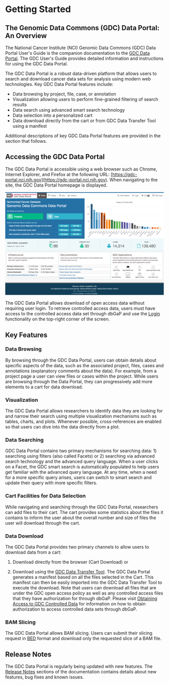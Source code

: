 # Getting Started

## The Genomic Data Commons (GDC) Data Portal: An Overview

The National Cancer Institute (NCI) Genomic Data Commons (GDC) Data Portal User's Guide is the companion documentation to the [GDC Data Portal](https://gdc-portal.nci.nih.gov/). The GDC User's Guide provides detailed information and instructions for using the GDC Data Portal.

The GDC Data Portal is a robust data-driven platform that allows users to search and download cancer data sets for analysis using modern web technologies. Key GDC Data Portal features include:

*   Data browsing by project, file, case, or annotation
*   Visualization allowing users to perform fine-grained filtering of search results
*   Data search using advanced smart search technology
*   Data selection into a personalized cart
*   Data download directly from the cart or from GDC Data Transfer Tool using a manifest

Additional descriptions of key GDC Data Portal features are provided in the section that follows.

## Accessing the GDC Data Portal

The GDC Data Portal is accessible using a web browser such as Chrome, Internet Explorer, and Firefox at the following URL: [https://gdc-portal.nci.nih.gov](https://gdc-portal.nci.nih.gov).
When navigating to the site, the GDC Data Portal homepage is displayed.

[![GDC Data Portal Homepage](images/gdc-data-portal-homepage.png "GDC Data Portal Homepage")](images/gdc-data-portal-homepage.png "Click to see the full image.")

The GDC Data Portal allows download of open access data without requiring user login. To retrieve controlled access data, users must have access to the controlled access data set through dbGaP and use the [Login](Authentication.md) functionality on the top-right corner of the screen.

## Key Features

### Data Browsing

By browsing through the GDC Data Portal, users can obtain details about specific aspects of the data, such as the associated project, files, cases and annotations (explanatory comments about the data). For example, from a project page a user can view files or cases within the project. While users are browsing through the Data Portal, they can progressively add more elements to a cart for data download.

### Visualization

The GDC Data Portal allows researchers to identify data they are looking for and narrow their search using multiple visualization mechanisms such as tables, charts, and plots. Whenever possible, cross-references are enabled so that users can dive into the data directly from a plot.

### Data Searching

GDC Data Portal contains two primary mechanisms for searching data: 1) searching using filters (also called Facets) or 2) searching via advanced search technology and the advanced query language. When a user clicks on a Facet, the GDC smart search is automatically populated to help users get familiar with the advanced query language. At any time, when a need for a more specific query arises, users can switch to smart search and update their query with more specific filters.

### Cart Facilities for Data Selection

While navigating and searching through the GDC Data Portal, researchers can add files to their cart. The cart provides some statistics about the files it contains to inform the user about the overall number and size of files the user will download through the cart.

### Data Download

The GDC Data Portal provides two primary channels to allow users to download data from a cart:

1) Download directly from the browser (Cart Download) or

2) Download using the [GDC Data Transfer Tool](https://gdc.nci.nih.gov/access-data/gdc-data-transfer-tool). The GDC Data Portal generates a manifest based on all the files selected in the Cart. This manifest can then be easily imported into the GDC Data Transfer Tool to execute the download. Note that users can download all files that are under the GDC open access policy as well as any controlled access files that they have authorization for through dbGaP. Please visit [Obtaining Access to GDC Controlled Data](https://gdc.nci.nih.gov/access-data/obtaining-access-controlled-data) for information on how to obtain authorization to access controlled data sets through dbGaP.

### BAM Slicing

The GDC Data Portal allows BAM slicing. Users can submit their slicing request in [BED](https://genome.ucsc.edu/FAQ/FAQformat.html#format1) format and download only the requested slice of a BAM file.

## Release Notes

The GDC Data Portal is regularly being updated with new features. The [Release Notes](../../Data_Portal/Release_Notes/Data_Portal_Release_Notes.md) sections of the documentation contains details about new features, bug fixes and known issues.
